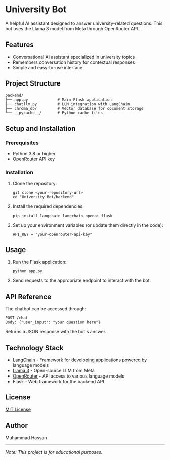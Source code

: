 # University Bot

A helpful AI assistant designed to answer university-related questions. This bot uses the Llama 3 model from Meta through OpenRouter API.

## Features

- Conversational AI assistant specialized in university topics
- Remembers conversation history for contextual responses
- Simple and easy-to-use interface

## Project Structure

```
backend/
├── app.py             # Main Flask application
├── chatllm.py         # LLM integration with LangChain
├── chroma_db/         # Vector database for document storage
└── __pycache__/       # Python cache files
```

## Setup and Installation

### Prerequisites

- Python 3.8 or higher
- OpenRouter API key

### Installation

1. Clone the repository:
   ```
   git clone <your-repository-url>
   cd "University Bot/backend"
   ```

2. Install the required dependencies:
   ```
   pip install langchain langchain-openai flask
   ```

3. Set up your environment variables (or update them directly in the code):
   ```
   API_KEY = "your-openrouter-api-key"
   ```

## Usage

1. Run the Flask application:
   ```
   python app.py
   ```

2. Send requests to the appropriate endpoint to interact with the bot.

## API Reference

The chatbot can be accessed through:

```
POST /chat
Body: {"user_input": "your question here"}
```

Returns a JSON response with the bot's answer.

## Technology Stack

- [LangChain](https://www.langchain.com/) - Framework for developing applications powered by language models
- [Llama 3](https://ai.meta.com/llama/) - Open-source LLM from Meta
- [OpenRouter](https://openrouter.ai/) - API access to various language models
- Flask - Web framework for the backend API

## License

[MIT License](LICENSE)

## Author

Muhammad Hassan

---

*Note: This project is for educational purposes.*
